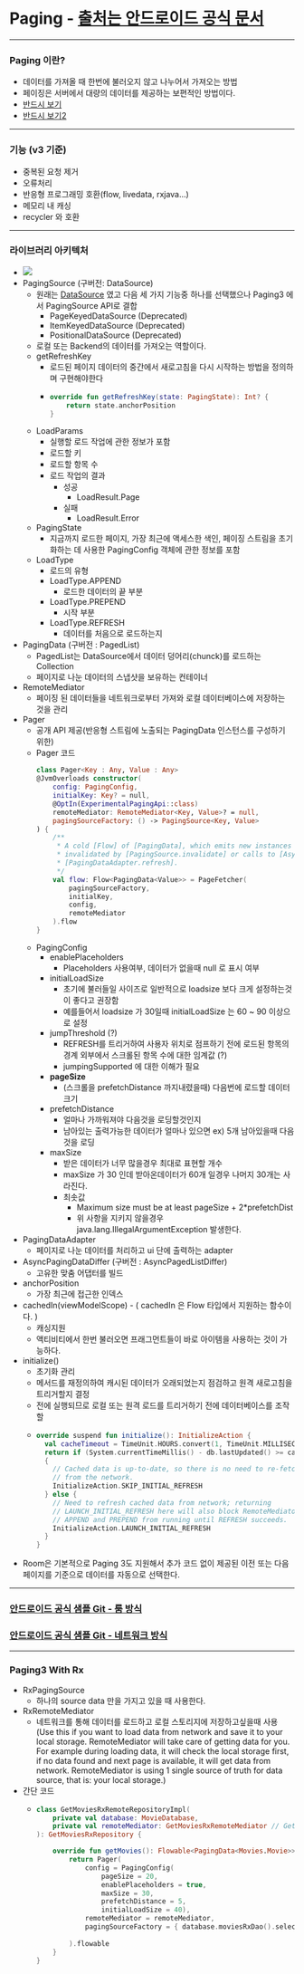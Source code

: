 # Paging - [출처는 안드로이드 공식 문서](https://developer.android.com/topic/libraries/architecture/paging/v3-overview)
---
### Paging 이란?
* 데이터를 가져올 때 한번에 불러오지 않고 나누어서 가져오는 방법
* 페이징은 서버에서 대량의 데이터를 제공하는 보편적인 방법이다.
* [반드시 보기](https://www.youtube.com/watch?v=fnzTtC5vLqE&t=625s)
* [반드시 보기2](https://medium.com/@jungil.han/paging-library-그것이-쓰고싶다-bc2ab4d27b87)
---
### 기능 (v3 기준)
* 중복된 요청 제거
* 오류처리
* 반응형 프로그래밍 호환(flow, livedata, rxjava...)
* 메모리 내 캐싱
* recycler 와 호환
---
### 라이브러리 아키텍처
* ![](https://developer.android.com/topic/libraries/architecture/images/paging3-library-architecture.svg)
* PagingSource (구버전: DataSource)
  * 원래는 [DataSource](https://brunch.co.kr/@oemilk/211) 였고 다음 세 가지 기능중 하나를 선택했으나 Paging3 에서 PagingSource API로 결합
    * PageKeyedDataSource (Deprecated)
    * ItemKeyedDataSource (Deprecated)
    * PositionalDataSource (Deprecated)
  * 로컬 또는 Backend의 데이터를 가져오는 역할이다.
  * getRefreshKey
    * 로드된 페이지 데이터의 중간에서 새로고침을 다시 시작하는 방법을 정의하며 구현해야한다
    * ```kotlin
      override fun getRefreshKey(state: PagingState): Int? {
          return state.anchorPosition
      }
  * LoadParams
    * 실행할 로드 작업에 관한 정보가 포함
    * 로드할 키
    * 로드할 항목 수
    * 로드 작업의 결과
      * 성공
        * LoadResult.Page
      * 실패
        * LoadResult.Error
  * PagingState
    * 지금까지 로드한 페이지, 가장 최근에 액세스한 색인, 페이징 스트림을 초기화하는 데 사용한 PagingConfig 객체에 관한 정보를 포함
  * LoadType
    * 로드의 유형
    * LoadType.APPEND
      * 로드한 데이터의 끝 부분
    * LoadType.PREPEND
      * 시작 부분
    * LoadType.REFRESH
      * 데이터를 처음으로 로드하는지
* PagingData (구버전 : PagedList)
  * PagedList는 DataSource에서 데이터 덩어리(chunck)를 로드하는 Collection
  * 페이지로 나눈 데이터의 스냅샷을 보유하는 컨테이너
* RemoteMediator
  * 페이징 된 데이터들을 네트워크로부터 가져와 로컬 데이터베이스에 저장하는 것을 관리
* Pager
  * 공개 API 제공(반응형 스트림에 노출되는 PagingData 인스턴스를 구성하기 위한)
  * Pager 코드
    ```kotlin
    class Pager<Key : Any, Value : Any>
    @JvmOverloads constructor(
        config: PagingConfig,
        initialKey: Key? = null,
        @OptIn(ExperimentalPagingApi::class)
        remoteMediator: RemoteMediator<Key, Value>? = null,
        pagingSourceFactory: () -> PagingSource<Key, Value>
    ) {
        /**
         * A cold [Flow] of [PagingData], which emits new instances of [PagingData] once they become
         * invalidated by [PagingSource.invalidate] or calls to [AsyncPagingDataDiffer.refresh] or
         * [PagingDataAdapter.refresh].
         */
        val flow: Flow<PagingData<Value>> = PageFetcher(
            pagingSourceFactory,
            initialKey,
            config,
            remoteMediator
        ).flow
    }
  * PagingConfig
    * enablePlaceholders
      * Placeholders 사용여부, 데이터가 없을때 null 로 표시 여부
    * initialLoadSize
      * 초기에 불러들일 사이즈로 일반적으로 loadsize 보다 크게 설정하는것이 좋다고 권장함
      * 예를들어서 loadsize 가 30일때 initialLoadSize 는 60 ~ 90 이상으로 설정
    * jumpThreshold (?)
      * REFRESH를 트리거하여 사용자 위치로 점프하기 전에 로드된 항목의 경계 외부에서 스크롤된 항목 수에 대한 임계값  (?)
      * jumpingSupported 에 대한 이해가 필요
    * **pageSize**
      * (스크롤을 prefetchDistance 까지내렸을때) 다음번에 로드할 데이터 크기
    * prefetchDistance
      * 얼마나 가까워져야 다음것을 로딩할것인지
      * 남아있는 출력가능한 데이터가 얼마나 있으면 ex) 5개 남아있을때 다음것을 로딩
    * maxSize
      * 받은 데이터가 너무 많을경우 최대로 표현할 개수
      * maxSize 가 30 인데 받아온데이터가 60개 일경우 나머지 30개는 사라진다.
      * 최솟값
        * Maximum size must be at least pageSize + 2*prefetchDist
        * 위 사항을 지키지 않을경우 java.lang.IllegalArgumentException 발생한다.
* PagingDataAdapter 
  * 페이지로 나눈 데이터를 처리하고 ui 단에 출력하는 adapter
* AsyncPagingDataDiffer (구버전 : AsyncPagedListDiffer)
  * 고유한 맞춤 어댑터를 빌드
* anchorPosition
  * 가장 최근에 접근한 인덱스
* cachedIn(viewModelScope) - ( cachedIn 은 Flow 타입에서 지원하는 함수이다. )
  * 캐싱지원
  * 액티비티에서 한번 불러오면 프래그먼트들이 바로 아이템을 사용하는 것이 가능하다.
* initialize()
  * 초기화 관리
  * 메서드를 재정의하여 캐시된 데이터가 오래되었는지 점검하고 원격 새로고침을 트리거할지 결정
  * 전에 실행되므로 로컬 또는 원격 로드를 트리거하기 전에 데이터베이스를 조작할
  * ```kotlin
    override suspend fun initialize(): InitializeAction {
      val cacheTimeout = TimeUnit.HOURS.convert(1, TimeUnit.MILLISECONDS)
      return if (System.currentTimeMillis() - db.lastUpdated() >= cacheTimeout)
      {
        // Cached data is up-to-date, so there is no need to re-fetch
        // from the network.
        InitializeAction.SKIP_INITIAL_REFRESH
      } else {
        // Need to refresh cached data from network; returning
        // LAUNCH_INITIAL_REFRESH here will also block RemoteMediator's
        // APPEND and PREPEND from running until REFRESH succeeds.
        InitializeAction.LAUNCH_INITIAL_REFRESH
      }
    }
* Room은 기본적으로 Paging 3도 지원해서 추가 코드 없이 제공된 이전 또는 다음 페이지를 기준으로 데이터를 자동으로 선택한다.
---
### [안드로이드 공식 샘플 Git - 룸 방식](https://github.com/android/architecture-components-samples/tree/main/PagingSample)
### [안드로이드 공식 샘플 Git - 네트워크 방식](https://github.com/android/architecture-components-samples/tree/main/PagingWithNetworkSample)
---
### Paging3 With Rx
* RxPagingSource
  * 하나의 source data 만을 가지고 있을 때 사용한다.
* RxRemoteMediator
  * 네트워크를 통해 데이터를 로드하고 로컬 스토리지에 저장하고싶을때 사용 (Use this if you want to load data from network and save it to your local storage. RemoteMediator will take care of getting data for you. For example during loading data, it will check the local storage first, if no data found and next page is available, it will get data from network. RemoteMediator is using 1 single source of truth for data source, that is: your local storage.)
* 간단 코드
  * ```kotlin
    class GetMoviesRxRemoteRepositoryImpl(
        private val database: MovieDatabase,
        private val remoteMediator: GetMoviesRxRemoteMediator // GetMoviesRxRemoteMediator : RxRemoteMediator
    ): GetMoviesRxRepository {

        override fun getMovies(): Flowable<PagingData<Movies.Movie>> {
            return Pager(
                config = PagingConfig(
                    pageSize = 20,
                    enablePlaceholders = true,
                    maxSize = 30,
                    prefetchDistance = 5,
                    initialLoadSize = 40),
                remoteMediator = remoteMediator,
                pagingSourceFactory = { database.moviesRxDao().selectAll() } // @Query("SELECT * FROM movies ORDER BY id ASC")
                                                                             // fun selectAll(): PagingSource<Int, Movies.Movie>
            ).flowable
        }
    }
   
